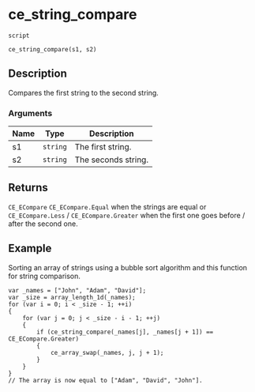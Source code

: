 # ce_string_compare
`script`
```gml
ce_string_compare(s1, s2)
```

## Description
Compares the first string to the second string.

### Arguments
| Name | Type | Description |
| ---- | ---- | ----------- |
| s1 | `string` | The first string. |
| s2 | `string` | The seconds string. |

## Returns
`CE_ECompare` `CE_ECompare.Equal` when the strings are equal or
 `CE_ECompare.Less` / `CE_ECompare.Greater` when the first one goes
 before / after the second one.

## Example
 Sorting an array of strings using a bubble sort algorithm and this
function for string comparison.
```gml
var _names = ["John", "Adam", "David"];
var _size = array_length_1d(_names);
for (var i = 0; i < _size - 1; ++i)
{
    for (var j = 0; j < _size - i - 1; ++j)
    {
        if (ce_string_compare(_names[j], _names[j + 1]) == CE_ECompare.Greater)
        {
            ce_array_swap(_names, j, j + 1);
        }
    }
}
// The array is now equal to ["Adam", "David", "John"].
```